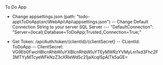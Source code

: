To Do App
- Change appsettings.json (path: "todo-app\ToDoApp\src\WebApi\Api\appsettings.json")
-- Change Default Connection String to your server SQL Server
--- "DefaultConnection": "Server=(local);Database=ToDoApp;Trusted_Connection=True;"

- Get Token: /api/Auth/token/{clientId}/{clientSecret}
-- CLientId: ToDoApp
-- ClientSecret: VG9Eb0FwcHBlcnRhbWluYXBlcnRhbWluYTEyMWRzYVMyLm1xd3Fhc2F3MTYyMTcyeWFkNzZ3cXRleWd5c21jaXcqISpAITk5aGE=
